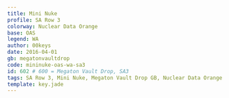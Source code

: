 ```yaml
---
title: Mini Nuke
profile: SA Row 3
colorway: Nuclear Data Orange
base: OAS
legend: WA
author: 00keys
date: 2016-04-01
gb: megatonvaultdrop
code: mininuke-oas-wa-sa3
id: 602 # 600 = Megaton Vault Drop, SA3
tags: SA Row 3, Mini Nuke, Megaton Vault Drop GB, Nuclear Data Orange
template: key.jade
---
```




